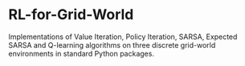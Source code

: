 # RL-for-Grid-World
Implementations of Value Iteration, Policy Iteration, SARSA, Expected SARSA and Q-learning algorithms on three discrete grid-world environments in standard Python packages.
